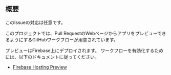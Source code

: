 ## 概要
このIssueの対応は任意です。

このプロジェクトでは、Pull RequestのWebページからアプリをプレビューできるようにするGitHubワークフローが用意されています。

プレビューはFirebase上にデプロイされます。
ワークフローを有効化するためには、以下のドキュメントに従ってください。

- [Firebase Hosting Preview]

<!-- Links -->
[Firebase Hosting Preview]: /docs/FIREBASE_HOSTING_PREVIEW.md
